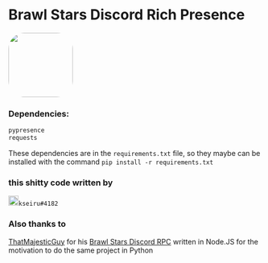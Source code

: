 # Brawl Stars Discord Rich Presence

<img src="https://kseiru.ru/brawl/brawl_stars.png" style="border-radius: 25%; width: 128px; height: 128px;">

### Dependencies:

```py
pypresence
requests
```

These dependencies are in the `requirements.txt` file, so they maybe can be installed with the command `pip install -r requirements.txt`

### this shitty code written by

<img src="https://www.freepnglogos.com/uploads/discord-logo-png/discord-logo-logodownload-download-logotipos-1.png" style="width: 20px; height: 20px">`kseiru#4182`

### Also thanks to

[ThatMajesticGuy](https://github.com/ThatMajesticGuy) for his [Brawl Stars Discord RPC](https://github.com/ThatMajesticGuy/Brawl-Stars-Discord-RPC) written in Node.JS  for the motivation to do the same project in Python
